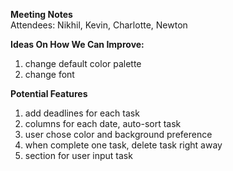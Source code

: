 **Meeting Notes**\
Attendees: Nikhil, Kevin, Charlotte, Newton

**Ideas On How We Can Improve:**
1. change default color palette
2. change font

**Potential Features**
1. add deadlines for each task
2. columns for each date, auto-sort task
3. user chose color and background preference
4. when complete one task, delete task right away
5. section for user input task


